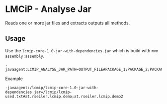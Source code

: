 # LMCiP - Analyse Jar

Reads one or more jar files and extracts outputs all methods.


## Usage

Use the ```lcmip-core-1.0-jar-with-dependencies.jar``` which is build with ```mvn assembly:assembly```.

    -javaagent:LCMIP_ANALYSE_JAR_PATH=OUTPUT_FILE#PACKAGE_1;PACKAGE_2;PACKAGE_N

Example

    -javaagent:/lcmip/lcmip-core-1.0-jar-with-dependencies.jar=/lcmip/lcmip-used.txt#at.rseiler.lcmip.demo;at.rseiler.lcmip.demo2
